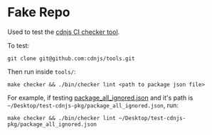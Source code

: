 # Fake Repo

Used to test the [cdnjs CI checker tool](https://github.com/cdnjs/tools/tree/master/cmd/checker).

To test:

`git clone git@github.com:cdnjs/tools.git`

Then run inside `tools/`:

`make checker && ./bin/checker lint <path to package json file>`

For example, if testing [package_all_ignored.json](package_all_ignored.json) and it's path is `~/Desktop/test-cdnjs-pkg/package_all_ignored.json`, run:

`make checker && ./bin/checker lint ~/Desktop/test-cdnjs-pkg/package_all_ignored.json`
